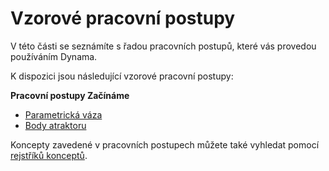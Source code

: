 # Vzorové pracovní postupy

V této části se seznámíte s řadou pracovních postupů, které vás provedou používáním Dynama.

K dispozici jsou následující vzorové pracovní postupy:

**Pracovní postupy Začínáme**

* [Parametrická váza](10-1\_getting-started-workflows/1-parametric-vase.md)
* [Body atraktoru](10-1\_getting-started-workflows/2-attractor-points.md)

Koncepty zavedené v pracovních postupech můžete také vyhledat pomocí [rejstříků konceptů](10-2\_concept-index.md).
